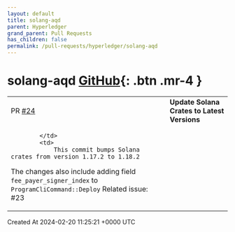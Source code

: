 ```yaml
---
layout: default
title: solang-aqd
parent: Hyperledger
grand_parent: Pull Requests
has_children: false
permalink: /pull-requests/hyperledger/solang-aqd
---
```


# solang-aqd <span class="fs-3 right-align">[GitHub](https://github.com/hyperledger/solang-aqd){: .btn .mr-4 }</span>


<div>
    <table>
        <tr>
            <td>
                PR <a href="https://github.com/hyperledger/solang-aqd/pull/24" class=".btn">#24</a>
            </td>
            <td>
                <b>
                    Update Solana Crates to Latest Versions
                </b>
            </td>
        </tr>
        <tr>
            <td>
                
            </td>
            <td>
                This commit bumps Solana crates from version 1.17.2 to 1.18.2

The changes also include adding field `fee_payer_signer_index` to `ProgramCliCommand::Deploy`
Related issue: #23 
            </td>
        </tr>
    </table>
    <div class="right-align">
        Created At 2024-02-20 11:25:21 +0000 UTC
    </div>
</div>


